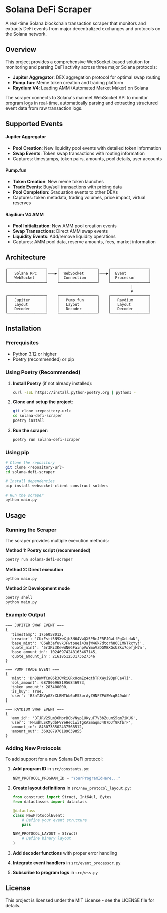 # Solana DeFi Scraper

A real-time Solana blockchain transaction scraper that monitors and extracts DeFi events from major decentralized exchanges and protocols on the Solana network.

## Overview

This project provides a comprehensive WebSocket-based solution for monitoring and parsing DeFi activity across three major Solana protocols:

- **Jupiter Aggregator**: DEX aggregation protocol for optimal swap routing
- **Pump.fun**: Meme token creation and trading platform
- **Raydium V4**: Leading AMM (Automated Market Maker) on Solana

The scraper connects to Solana's mainnet WebSocket API to monitor program logs in real-time, automatically parsing and extracting structured event data from raw transaction logs.

## Supported Events

#### Jupiter Aggregator
- **Pool Creation**: New liquidity pool events with detailed token information
- **Swap Events**: Token swap transactions with routing information
- Captures: timestamps, token pairs, amounts, pool details, user accounts

#### Pump.fun
- **Token Creation**: New meme token launches
- **Trade Events**: Buy/sell transactions with pricing data
- **Pool Completion**: Graduation events to other DEXs
- Captures: token metadata, trading volumes, price impact, virtual reserves

#### Raydium V4 AMM
- **Pool Initialization**: New AMM pool creation events
- **Swap Transactions**: Direct AMM swap events
- **Liquidity Events**: Add/remove liquidity operations
- Captures: AMM pool data, reserve amounts, fees, market information

## Architecture

```
┌─────────────────┐    ┌─────────────────┐    ┌─────────────────┐
│   Solana RPC    │───▶│  WebSocket      │───▶│  Event          │
│   WebSocket     │    │  Connection     │    │  Processor      │
└─────────────────┘    └─────────────────┘    └─────────────────┘
                                                        │
                                                        ▼
┌─────────────────┐    ┌─────────────────┐    ┌─────────────────┐
│   Jupiter       │    │   Pump.fun      │    │   Raydium       │
│   Layout        │    │   Layout        │    │   Layout        │
│   Decoder       │    │   Decoder       │    │   Decoder       │
└─────────────────┘    └─────────────────┘    └─────────────────┘
```

## Installation

### Prerequisites
- Python 3.12 or higher
- Poetry (recommended) or pip

### Using Poetry (Recommended)

1. **Install Poetry** (if not already installed):
   ```bash
   curl -sSL https://install.python-poetry.org | python3 -
   ```

2. **Clone and setup the project**:
   ```bash
   git clone <repository-url>
   cd solana-defi-scraper
   poetry install
   ```

3. **Run the scraper**:
   ```bash
   poetry run solana-defi-scraper
   ```

### Using pip

```bash
# Clone the repository
git clone <repository-url>
cd solana-defi-scraper

# Install dependencies
pip install websocket-client construct solders

# Run the scraper
python main.py
```

## Usage

### Running the Scraper

The scraper provides multiple execution methods:

**Method 1: Poetry script (recommended)**
```bash
poetry run solana-defi-scraper
```

**Method 2: Direct execution**
```bash
python main.py
```

**Method 3: Development mode**
```bash
poetry shell
python main.py
```

### Example Output

```
=== JUPITER SWAP EVENT ===
{
  'timestamp': 1756058012,
  'creator': 'CUxEstt5N9XwXjb3N64VwQX5PBcJEREJGwLfPgXcLdaN',
  'base_mint': 'C6Wh3afuvkJFwtpuei43ajW46k7dtqrh86C1MNTkcYyj',
  'quote_mint': '5r3Ki3KewWN6GFainpVwYmoVzDGMBXGsUZkx7qefjH7n',
  'base_amount_in': 10246974248163467145,
  'quote_amount_in': 2161851253173627346
}

=== PUMP TRADE EVENT ===
{
  'mint': 'Dn8BWWfCn86k3CWkiGRxUcmEz4qtbTPXWyi93pPCa4Ti',
  'sol_amount': 6878069681956846973,
  'token_amount': 283400000,
  'is_buy': True,
  'user': 'B3nTJKVpGZrXLBMTbb6uES3orAyZHNFZPASWcqB49uWn'
}

=== RAYDIUM SWAP EVENT ===
{
  'amm_id': 'BTJRV25Lm36MprBCbVNyp1UKyuF7V3bZuumS5qm7iKUK',
  'user': 'FHudhLSKMydbFVYeHeCiwiTgKA2maqmJ4U7DJf9KfbrF',
  'amount_in': 8430738502437568512,
  'amount_out': 360287970189639855
}
```
### Adding New Protocols

To add support for a new Solana DeFi protocol:

1. **Add program ID** in `src/constants.py`:
   ```python
   NEW_PROTOCOL_PROGRAM_ID = "YourProgramIdHere..."
   ```

2. **Create layout definitions** in `src/new_protocol_layout.py`:
   ```python
   from construct import Struct, Int64ul, Bytes
   from dataclasses import dataclass
   
   @dataclass
   class NewProtocolEvent:
       # Define your event structure
       pass
   
   NEW_PROTOCOL_LAYOUT = Struct(
       # Define binary layout
   )
   ```

3. **Add decoder functions** with proper error handling
4. **Integrate event handlers** in `src/event_processor.py`
5. **Subscribe to program logs** in `src/wss.py`

## License

This project is licensed under the MIT License - see the LICENSE file for details.
